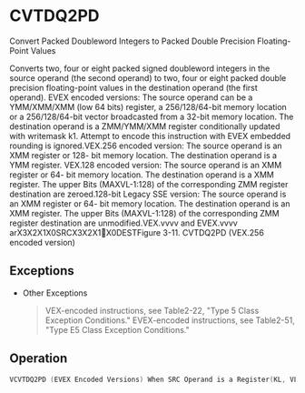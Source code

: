 # CVTDQ2PD

Convert Packed Doubleword Integers to Packed Double Precision Floating-Point Values

Converts two, four or eight packed signed doubleword integers in the source operand (the second operand) to two, four or eight packed double precision floating-point values in the destination operand (the first operand).
EVEX encoded versions: The source operand can be a YMM/XMM/XMM (low 64 bits) register, a 256/128/64-bit memory location or a 256/128/64-bit vector broadcasted from a 32-bit memory location.
The destination operand is a ZMM/YMM/XMM register conditionally updated with writemask k1.
Attempt to encode this instruction with EVEX embedded rounding is ignored.VEX.256 encoded version: The source operand is an XMM register or 128- bit memory location.
The destination operand is a YMM register.
VEX.128 encoded version: The source operand is an XMM register or 64- bit memory location.
The destination operand is a XMM register.
The upper Bits (MAXVL-1:128) of the corresponding ZMM register destination are zeroed.128-bit Legacy SSE version: The source operand is an XMM register or 64- bit memory location.
The destination operand is an XMM register.
The upper Bits (MAXVL-1:128) of the corresponding ZMM register destination are unmodified.VEX.vvvv and EVEX.vvvv arX3X2X1X0SRCX3X2X1X0DESTFigure 3-11.
 CVTDQ2PD (VEX.256 encoded version)

## Exceptions

- Other Exceptions
  > VEX-encoded instructions, see Table2-22, "Type 5 Class Exception Conditions."
  > EVEX-encoded instructions, see Table2-51, "Type E5 Class Exception Conditions."

## Operation

```C
VCVTDQ2PD (EVEX Encoded Versions) When SRC Operand is a Register(KL, VL) = (2, 128), (4, 256), (8, 512)FOR j := 0 TO KL-1i := j * 64k := j * 32IF k1[j] OR *no writemask*THEN DEST[i+63:i] :=Convert_Integer_To_Double_Precision_Floating_Point(SRC[k+31:k])ELSE IF *merging-masking*; merging-maskingTHEN *DEST[i+63:i] remains unchanged*ELSE ; zeroing-maskingDEST[i+63:i] := 0FIFI;VCVTDQ2PD (EVEX Encoded Versions) When SRC Operand is a Memory Source(KL, VL) = (2, 128), (4, 256), (8, 512)FOR j := 0 TO KL-1i := j * 64k := j * 32IF k1[j] OR *no writemask*THEN IF (EVEX.b = 1) THENDEST[i+63:i] :=Convert_Integer_To_Double_Precision_Floating_Point(SRC[31:0])ELSE DEST[i+63:i] :=Convert_Integer_To_Double_Precision_Floating_Point(SRC[k+31:k])FI;ELSE IF *merging-masking*; merging-maskingTHEN *DEST[i+63:i] remains unchanged*ELSE ; zeroing-maskingDEST[i+63:i] := 0FIFI;ENDFORDEST[MAXVL-1:VL] := 0VCVTDQ2PD (VEX.256 Encoded Version)DEST[63:0] := Convert_Integer_To_Double_Precision_Floating_Point(SRC[31:0])DEST[127:64] := Convert_Integer_To_Double_Precision_Floating_Point(SRC[63:32])DEST[191:128] := Convert_Integer_To_Double_Precision_Floating_Point(SRC[95:64])DEST[255:192] := Convert_Integer_To_Double_Precision_Floating_Point(SRC[127:96)DEST[MAXVL-1:256] := 0VCVTDQ2PD (VEX.128 Encoded Version)DEST[63:0] := Convert_Integer_To_Double_Precision_Floating_Point(SRC[31:0])DEST[127:64] := Convert_Integer_To_Double_Precision_Floating_Point(SRC[63:32])DEST[MAXVL-1:128] := 0CVTDQ2PD (128-bit Legacy SSE Version)DEST[63:0] := Convert_Integer_To_Double_Precision_Floating_Point(SRC[31:0])DEST[127:64] := Convert_Integer_To_Double_Precision_Floating_Point(SRC[63:32])DEST[MAXVL-1:128] (unmodified)Intel C/C++ Compiler Intrinsic EquivalentVCVTDQ2PD __m512d _mm512_cvtepi32_pd( __m256i a);VCVTDQ2PD __m512d _mm512_mask_cvtepi32_pd( __m512d s, __mmask8 k, __m256i a);VCVTDQ2PD __m512d _mm512_maskz_cvtepi32_pd( __mmask8 k, __m256i a);VCVTDQ2PD __m256d _mm256_cvtepi32_pd (__m128i src);VCVTDQ2PD __m256d _mm256_mask_cvtepi32_pd( __m256d s, __mmask8 k, __m256i a);VCVTDQ2PD __m256d _mm256_maskz_cvtepi32_pd( __mmask8 k, __m256i a);VCVTDQ2PD __m128d _mm_mask_cvtepi32_pd( __m128d s, __mmask8 k, __m128i a);
```
